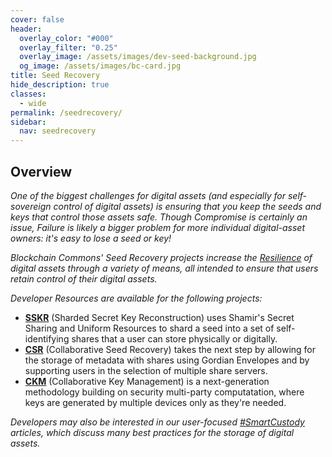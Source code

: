 ```yaml
---
cover: false
header:
  overlay_color: "#000"
  overlay_filter: "0.25"
  overlay_image: /assets/images/dev-seed-background.jpg
  og_image: /assets/images/bc-card.jpg
title: Seed Recovery
hide_description: true
classes:
  - wide
permalink: /seedrecovery/
sidebar:
  nav: seedrecovery
---
```


## Overview

_One of the biggest challenges for digital assets (and especially for
self-sovereign control of digital assets) is ensuring that you keep
the seeds and keys that control those assets safe. Though *Compromise*
is certainly an issue, *Failure* is likely a bigger problem for more
individual digital-asset owners: it's easy to lose a seed or key!_

_Blockchain Commons' *Seed Recovery* projects increase the
[Resilience](https://github.com/BlockchainCommons/Gordian#gordian-principles)
of digital assets through a variety of means, all intended to ensure
that users retain control of their digital assets._

_Developer Resources are available for the following projects:_

* [**SSKR**](/sskr/) (Sharded Secret Key Reconstruction) uses Shamir's
  Secret Sharing and Uniform Resources to shard a seed into a set of
  self-identifying shares that a user can store physically or
  digitally.
* [**CSR**](/csr/) (Collaborative Seed Recovery) takes the next step
  by allowing for the storage of metadata with shares using Gordian
  Envelopes and by supporting users in the selection of multiple share
  servers.
* [**CKM**](/ckm/) (Collaborative Key Management) is a next-generation
  methodology building on security multi-party computatation, where
  keys are generated by multiple devices only as they're needed.

_Developers may also be interested in our user-focused
[#SmartCustody](https://www.smartcustody.com/) articles, which discuss
many best practices for the storage of digital assets._